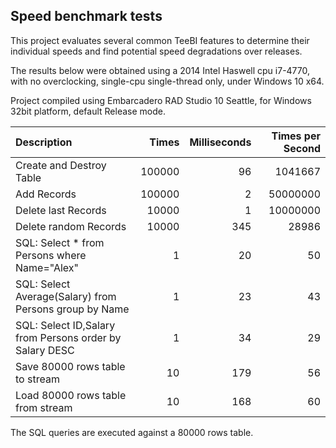 ## Speed benchmark tests

This project evaluates several common TeeBI features to determine their individual speeds and find potential speed degradations over releases.

The results below were obtained using a 2014 Intel Haswell cpu i7-4770, with no overclocking, single-cpu single-thread only, under Windows 10 x64.

Project compiled using Embarcadero RAD Studio 10 Seattle, for Windows 32bit platform, default Release mode.


| Description | Times | Milliseconds | Times per Second |
| :-- | --: | --: | --: |
| Create and Destroy Table | 100000 | 96 | 1041667 |
| Add Records | 100000 | 2 | 50000000 |
| Delete last Records | 10000 | 1 | 10000000 |
| Delete random Records | 10000 | 345 | 28986 |
| SQL: Select * from Persons where Name="Alex" | 1 | 20 | 50 |
| SQL: Select Average(Salary) from Persons group by Name | 1 | 23 | 43 |
| SQL: Select ID,Salary from Persons order by Salary DESC | 1 | 34 | 29 |
| Save 80000 rows table to stream | 10 | 179 | 56 |
| Load 80000 rows table from stream | 10 | 168 | 60 |

The SQL queries are executed against a 80000 rows table.
